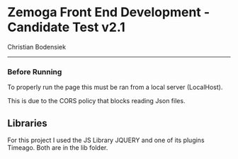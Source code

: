 Zemoga Front End Development - Candidate Test v2.1
==================================================

Christian Bodensiek

--------------------------------------------------

### Before Running

To properly run the page this must be ran from a local server (LocalHost).

This is due to the CORS policy that blocks reading Json files.



## Libraries

For this project I used the JS Library JQUERY and one of its plugins Timeago. 
Both are in the lib folder.


